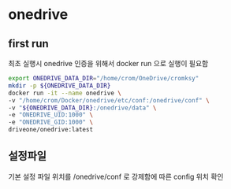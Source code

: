 # onedrive

## first run

최초 실행시 onedrive 인증을 위해서 docker run 으로 실행이 필요함

```bash
export ONEDRIVE_DATA_DIR="/home/crom/OneDrive/cromksy"
mkdir -p ${ONEDRIVE_DATA_DIR}
docker run -it --name onedrive \
-v "/home/crom/Docker/onedrive/etc/conf:/onedrive/conf" \
-v "${ONEDRIVE_DATA_DIR}:/onedrive/data" \
-e "ONEDRIVE_UID:1000" \
-e "ONEDRIVE_GID:1000" \
driveone/onedrive:latest
```

## 설정파일

기본 설정 파일 위치를 /onedrive/conf 로 강제함에 따른 config 위치 확인